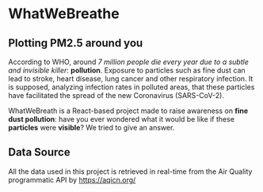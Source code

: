 # WhatWeBreathe

## Plotting PM2.5 around you

According to WHO, around _7 million people die every year due to a
subtle and invisible killer_: **pollution**. Exposure to particles such as
fine dust can lead to stroke, heart disease, lung cancer and other
respiratory infection. It is supposed, analyzing infection rates in
polluted areas, that these particles have facilitated the spread of
the new Coronavirus (SARS-CoV-2).

WhatWeBreath is a React-based project made to raise awareness on **fine
dust pollution**: have you ever wondered what it would be like if these
**particles** were **visible**? We tried to give an answer.

## Data Source

All the data used in this project is retrieved in real-time from the Air Quality programmatic API by https://aqicn.org/
